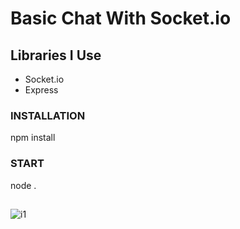 # Basic Chat With Socket.io 

## Libraries I Use
<ul>
<li>Socket.io</li>
<li>Express</li>
</ul>

### INSTALLATION
npm install

### START
node .

##
![i1](https://github.com/Drvex/socket.io/blob/main/public/example.png)
